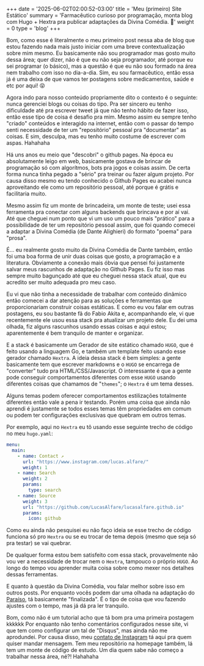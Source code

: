+++
date = '2025-06-02T02:00:52-03:00'
title = 'Meu (primeiro) Site Estático'
summary = 'Farmacêutico curioso por programação, monta blog com Hugo + Hextra pra publicar adaptações da Divina Comédia. 🤣'
weight = 0
type = 'blog'
+++

Bom, como esse é literalmente o meu primeiro post nessa aba de blog que estou fazendo nada mais justo iniciar com uma breve contextualização sobre mim mesmo. Eu basicamente não sou programador mas gosto muito dessa área; quer dizer, não é que eu não seja programador, até porque eu sei programar (o básico), mas a questão é que eu não sou formado na área nem trabalho com isso no dia-a-dia. Sim, eu sou farmacêutico, então essa já é uma deixa de que vamos ter postagens sobre medicamentos, saúde e etc por aqui! 😝

Agora indo para nosso conteúdo propriamente dito o contexto é o seguinte: nunca gerenciei blogs ou coisas do tipo. Pra ser sincero eu tenho dificuldade até pra escrever tweet já que não tenho hábito de fazer isso, então esse tipo de coisa é desafio pra mim. Mesmo assim eu sempre tenho "criado" conteúdos e interagido na internet, então com o passar do tempo senti necessidade de ter um "repositório" pessoal pra "documentar" as coisas. E sim, desculpa, mas eu tenho muito costume de escrever com aspas. Hahahaha

Há uns anos eu meio que "descobri" o github pages. Na época eu absolutamente leigo em web, basicamente gostava de brincar de programação só com algorítmos, bots pra jogos e coisas assim. De certa forma nunca tinha pegado a "sério" pra treinar ou fazer algum projeto. Por causa disso mesmo eu tendo conhecido o Github Pages eu acabei nunca aproveitando ele como um repositório pessoal, até porque é grátis e facilitaria muito.

Mesmo assim fiz um monte de brincadeira, um monte de teste; usei essa ferramenta pra conectar com alguns backends que brincava e por aí vai. Até que cheguei num ponto que vi um uso um pouco mais "prático" para a possibilidade de ter um repositório pessoal assim, que foi quando comecei a adaptar a Divina Comédia (de Dante Alighieri) do formato "poema" para "prosa".

É... eu realmente gosto muito da Divina Comédia de Dante também, então foi uma boa forma de unir duas coisas que gosto, a programação e a literatura. Obviamente a conexão mais óbvia que pensei foi justamente salvar meus rascunhos de adaptação no Github Pages. Eu fiz isso mas sempre muito bagunçado até que eu cheguei nessa stack atual, que eu acredito ser muito adequada pro meu caso.

Eu vi que não tinha a necessidade de trabalhar com conteúdo dinâmico então comecei a dar atenção para as soluções e ferramentas que proporcionariam construir coisas estáticas. E como eu vou falar em outras postagens, eu sou bastante fã do Fabio Akita e, acompanhando ele, vi que recentemente ele usou essa stack pra atualizar um projeto dele. Eu dei uma olhada, fiz alguns rascunhos usando essas coisas e aqui estou; aparentemente é bem tranquilo de manter e organizar.

E a stack é basicamente um Gerador de site estático chamado `HUGO`, que é feito usando a linguagem Go, e também um template feito usando esse gerador chamado `Hextra`. A ideia dessa stack é bem simples: a gente basicamente tem que escrever markdowns e o `HUGO` se encarrega de "converter" tudo pra HTML/CSS/Javascript. O interessante é que a gente pode conseguir comportamentos diferentes com esse `HUGO` usando diferentes coisas que chamamos de "`themes`"; o `Hextra` é um tema desses.

Alguns temas podem oferecer comportamentos estilizações totalmente diferentes então vale a pena ir testando. Porém uma coisa que ainda não aprendi é justamente se todos esses temas têm propriedades em comum ou podem ter configurações exclusivas que quebram em outros temas.

Por exemplo, aqui no `Hextra` eu tô usando esse seguinte trecho de código no meu `hugo.yaml`:
```yaml
menu:
  main:
    - name: Contact ↗
      url: "https://www.instagram.com/lucas.alfare/"
      weight: 1
    - name: Search
      weight: 2
      params:
        type: search
    - name: Source
      weight: 3
      url: "https://github.com/LucasAlfare/lucasalfare.github.io"
      params:
        icon: github
```

Como eu ainda não pesquisei eu não faço ideia se esse trecho de código funciona só pro `Hextra` ou se eu trocar de tema depois (mesmo que seja só pra testar) se vai quebrar.

De qualquer forma estou bem satisfeito com essa stack, provavelmente não vou ver a necessidade de trocar nem o `Hextra`, tampouco o próprio `HUGO`. Ao longo do tempo vou aprender muita coisa sobre como mexer nos detalhes dessas ferramentas.

E quanto à questão da Divina Comédia, vou falar melhor sobre isso em outros posts. Por enquanto vocês podem dar uma olhada na adaptação do [Paraíso](../../../../divina_comedia/paraiso/), tá basicamente "finalizada". É o tipo de coisa que vou fazendo ajustes com o tempo, mas já dá pra ler tranquilo.

Bom, como não é um tutorial acho que tá bom pra uma primeira postagem kkkkkk Por enquanto não tenho comentários configurados nesse site, vi que tem como configurar um tal de "Disqus", mas ainda não me aprodundei. Por causa disso, meu [contato de Instagram](https://www.instagram.com/lucas.alfare/) tá aqui pra quem quiser mandar mensagem. Tem meu repositório na homepage também, lá tem um monte de código de estudo. Um dia quem sabe não começo a trabalhar nessa área, né?! Hahahaha